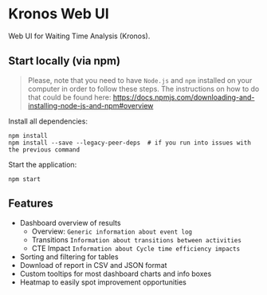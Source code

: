 # Kronos Web UI

Web UI for Waiting Time Analysis (Kronos).

## Start locally (via npm)

> Please, note that you need to have `Node.js` and `npm` installed on your computer in order to follow these steps. The instructions on how to do that could be found here: https://docs.npmjs.com/downloading-and-installing-node-js-and-npm#overview

Install all dependencies:

```shell
npm install
npm install --save --legacy-peer-deps  # if you run into issues with the previous command
```

Start the application:

```shell
npm start
```

## Features

- Dashboard overview of results
  - Overview: `Generic information about event log`
  - Transitions `Information about transitions between activities`
  - CTE Impact `Information about Cycle time efficiency impacts`
- Sorting and filtering for tables
- Download of report in CSV and JSON format
- Custom tooltips for most dashboard charts and info boxes
- Heatmap to easily spot improvement opportunities

